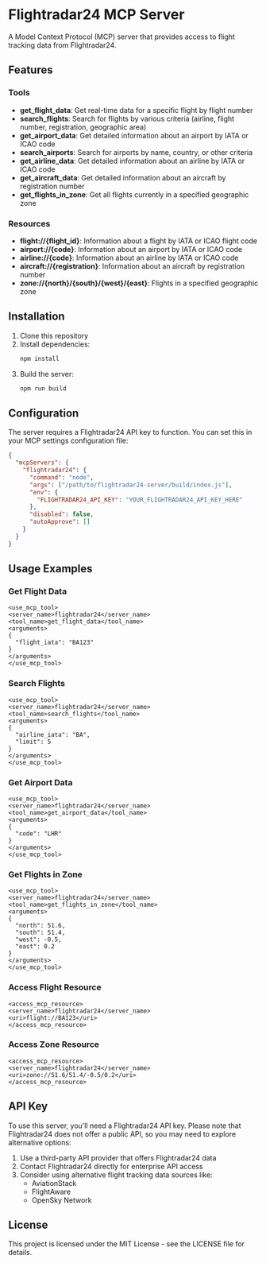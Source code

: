 # Flightradar24 MCP Server

A Model Context Protocol (MCP) server that provides access to flight tracking data from Flightradar24.

## Features

### Tools

- **get_flight_data**: Get real-time data for a specific flight by flight number
- **search_flights**: Search for flights by various criteria (airline, flight number, registration, geographic area)
- **get_airport_data**: Get detailed information about an airport by IATA or ICAO code
- **search_airports**: Search for airports by name, country, or other criteria
- **get_airline_data**: Get detailed information about an airline by IATA or ICAO code
- **get_aircraft_data**: Get detailed information about an aircraft by registration number
- **get_flights_in_zone**: Get all flights currently in a specified geographic zone

### Resources

- **flight://{flight_id}**: Information about a flight by IATA or ICAO flight code
- **airport://{code}**: Information about an airport by IATA or ICAO code
- **airline://{code}**: Information about an airline by IATA or ICAO code
- **aircraft://{registration}**: Information about an aircraft by registration number
- **zone://{north}/{south}/{west}/{east}**: Flights in a specified geographic zone

## Installation

1. Clone this repository
2. Install dependencies:
   ```bash
   npm install
   ```
3. Build the server:
   ```bash
   npm run build
   ```

## Configuration

The server requires a Flightradar24 API key to function. You can set this in your MCP settings configuration file:

```json
{
  "mcpServers": {
    "flightradar24": {
      "command": "node",
      "args": ["/path/to/flightradar24-server/build/index.js"],
      "env": {
        "FLIGHTRADAR24_API_KEY": "YOUR_FLIGHTRADAR24_API_KEY_HERE"
      },
      "disabled": false,
      "autoApprove": []
    }
  }
}
```

## Usage Examples

### Get Flight Data

```
<use_mcp_tool>
<server_name>flightradar24</server_name>
<tool_name>get_flight_data</tool_name>
<arguments>
{
  "flight_iata": "BA123"
}
</arguments>
</use_mcp_tool>
```

### Search Flights

```
<use_mcp_tool>
<server_name>flightradar24</server_name>
<tool_name>search_flights</tool_name>
<arguments>
{
  "airline_iata": "BA",
  "limit": 5
}
</arguments>
</use_mcp_tool>
```

### Get Airport Data

```
<use_mcp_tool>
<server_name>flightradar24</server_name>
<tool_name>get_airport_data</tool_name>
<arguments>
{
  "code": "LHR"
}
</arguments>
</use_mcp_tool>
```

### Get Flights in Zone

```
<use_mcp_tool>
<server_name>flightradar24</server_name>
<tool_name>get_flights_in_zone</tool_name>
<arguments>
{
  "north": 51.6,
  "south": 51.4,
  "west": -0.5,
  "east": 0.2
}
</arguments>
</use_mcp_tool>
```

### Access Flight Resource

```
<access_mcp_resource>
<server_name>flightradar24</server_name>
<uri>flight://BA123</uri>
</access_mcp_resource>
```

### Access Zone Resource

```
<access_mcp_resource>
<server_name>flightradar24</server_name>
<uri>zone://51.6/51.4/-0.5/0.2</uri>
</access_mcp_resource>
```

## API Key

To use this server, you'll need a Flightradar24 API key. Please note that Flightradar24 does not offer a public API, so you may need to explore alternative options:

1. Use a third-party API provider that offers Flightradar24 data
2. Contact Flightradar24 directly for enterprise API access
3. Consider using alternative flight tracking data sources like:
   - AviationStack
   - FlightAware
   - OpenSky Network

## License

This project is licensed under the MIT License - see the LICENSE file for details.
